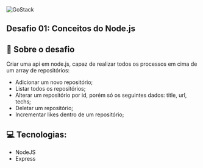 <img  alt="GoStack"  src="https://storage.googleapis.com/golden-wind/bootcamp-gostack/header-desafios.png" />

## Desafio 01: Conceitos do Node.js

## :rocket: Sobre o desafio

Criar uma api em node.js, capaz de realizar todos os processos em cima de um array de repositórios:
  - Adicionar um novo repositório;
  - Listar todos os repositórios;
  - Alterar um repositório por id, porém só os seguintes dados: title, url, techs;
  - Deletar um repositório;
  - Incrementar likes dentro de um repositório;

##  :computer: Tecnologias:

- NodeJS
- Express